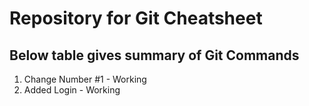 # Repository for Git Cheatsheet
## Below table gives summary of Git Commands
1. Change Number #1 - Working
2. Added Login - Working

